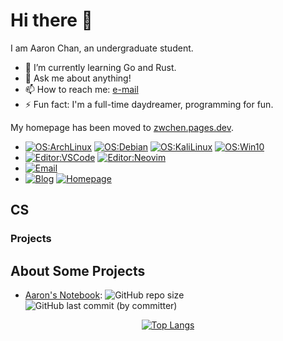 # Hi there 👋

I am Aaron Chan, an undergraduate student.

- 🌱 I’m currently learning Go and Rust.
- 💬 Ask me about anything!
- 📫 How to reach me: [e-mail](mailto:cs.yelling123@passinbox.com)
- ⚡ Fun fact: I'm a full-time daydreamer, programming for fun.

My homepage has been moved to [zwchen.pages.dev](https://zwchen.pages.dev/).

- [![OS:ArchLinux](https://img.shields.io/badge/OS-Arch_Linux-blue?style=flat-square&logo=arch-linux)](https://archlinux.org) [![OS:Debian](https://img.shields.io/badge/OS-Debian-blue?style=flat-square&logo=debian)](https://www.debian.org/) [![OS:KaliLinux](https://img.shields.io/badge/OS-Kali_Linux-blue?style=flat-square&logo=Kali-Linux)](https://www.kali.org/) [![OS:Win10](https://img.shields.io/badge/OS-Windows10-blue?style=flat-square)](https://www.microsoft.com/en-us/software-download/windows11)
- [![Editor:VSCode](https://img.shields.io/badge/Editor-VSCode-purple?style=flat-square)](https://code.visualstudio.com/) [![Editor:Neovim](https://img.shields.io/badge/Editor-Neovim-green?style=flat-square&logo=neovim)](https://neovim.io/)
- [![Email](https://img.shields.io/badge/Email-cs.yelling123@passinbox.com-pink?style=flat-square)](mailto:cs.yelling123@passinbox.com)
- [![Blog](https://img.shields.io/badge/Blog-chanblog.pages.dev-green?style=flat-square)](https://chanblog.pages.dev/) [![Homepage](https://img.shields.io/badge/Homepage-zwchen.pages.dev-red?style=flat-square)](https://zwchen.pages.dev/)

## CS

### Projects

## About Some Projects

- [Aaron's Notebook](https://github.com/cloudinkcoder/aaron-notebook): ![GitHub repo size](https://img.shields.io/github/repo-size/cloudinkcoder/aaron-notebook) ![GitHub last commit (by committer)](https://img.shields.io/github/last-commit/cloudinkcoder/aaron-notebook)

<div align="center">

<!-- 隐藏显示的语言有: dockerfile, shell, makefile, CMake, Perl, Lua, vimrc, nix, tex -->

[![Top Langs](https://github-readme-stats.vercel.app/api/top-langs/?username=cloudinkcoder&hide=dockerfile,shell,makefile,cmake,perl,lua,vim%20script,nix,tex&layout=compact)](https://github.com/cloudinkcoder/github-readme-stats)

</div>

<!--
**<username>/<username>** is a ✨ _special_ ✨ repository because its `README.md` (this file) appears on your GitHub profile.

Here are some ideas to get you started:

- 🔭 I’m currently working on ...
- 🌱 I’m currently learning ...
- 👯 I’m looking to collaborate on ...
- 🤔 I’m looking for help with ...
- 💬 Ask me about ...
- 📫 How to reach me: ...
- 😄 Pronouns: ...
- ⚡ Fun fact: ...
-->
